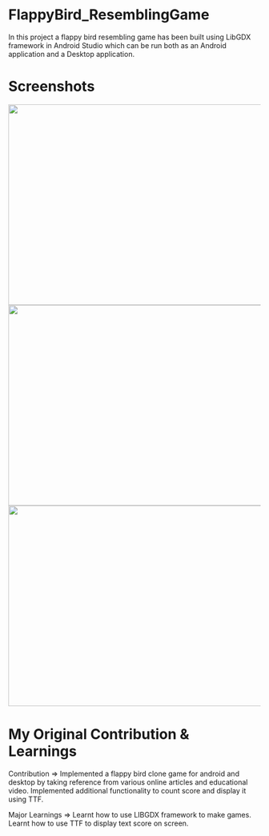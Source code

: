 # FlappyBird_ResemblingGame

In this project a flappy bird resembling game has been built using LibGDX framework in Android Studio which can be run both as an Android application and a Desktop application. 

# Screenshots

<img src="https://cloud.githubusercontent.com/assets/16362957/20455286/75591dcc-ae7e-11e6-9ad7-bdc6ad7d9835.JPG" height="400" width="700">
<img src="https://cloud.githubusercontent.com/assets/16362957/20455287/7601d340-ae7e-11e6-95c0-37271189478b.JPG" height="400" width="700">
<img src="https://cloud.githubusercontent.com/assets/16362957/20455288/77390120-ae7e-11e6-9662-bf148cb53616.JPG" height="400" width="700">

# My Original Contribution & Learnings

Contribution =>
Implemented a flappy bird clone game for android and desktop by taking reference from various online articles and educational video.
Implemented additional functionality to count score and display it using TTF.

Major Learnings => 
Learnt how to use LIBGDX framework to make games.
Learnt how to use TTF to display text score on screen.
